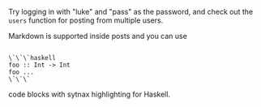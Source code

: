 Try logging in with "luke" and "pass" as the password, and check out the `users` function for posting from multiple users.

Markdown is supported inside posts and you can use

```

\`\`\`haskell
foo :: Int -> Int
foo ...
\`\`\`
```

code blocks with sytnax highlighting for Haskell.
